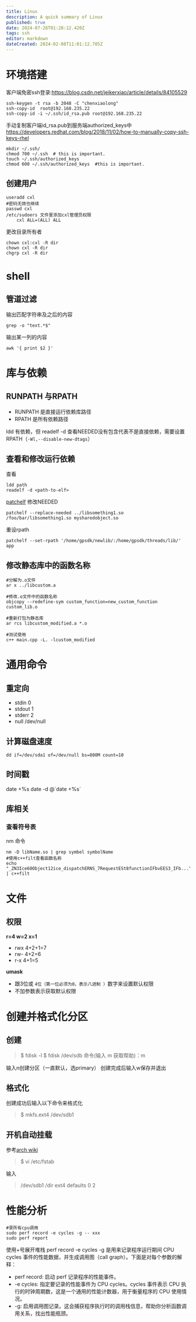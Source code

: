 ```yaml
---
title: Linux
description: A quick summary of Linux
published: true
date: 2024-07-26T01:28:12.420Z
tags: ssh
editor: markdown
dateCreated: 2024-02-08T11:01:12.705Z
---
```


# 环境搭建
客户端免密ssh登录:https://blog.csdn.net/jeikerxiao/article/details/84105529

```
ssh-keygen -t rsa -b 2048 -C "chenxiaolong"
ssh-copy-id  root@192.168.235.22
ssh-copy-id -i ~/.ssh/id_rsa.pub root@192.168.235.22
```
手动复制客户端id_rsa.pub到服务端authorized_keys中
https://developers.redhat.com/blog/2018/11/02/how-to-manually-copy-ssh-keys-rhel
```
mkdir ~/.ssh/
chmod 700 ~/.ssh  # this is important.
touch ~/.ssh/authorized_keys
chmod 600 ~/.ssh/authorized_keys  #this is important.
```

## 创建用户
```
useradd cxl
#密码无效也继续
passwd cxl
/etc/sudoers 文件里添加cxl管理员权限
	cxl ALL=(ALL) ALL
```

更改目录所有者
```
chown cxl:cxl -R dir
chown cxl -R dir
chgrp cxl -R dir
```

# shell
## 管道过滤
输出匹配字符串及之后的内容
```
grep -o "text.*$"
```
输出某一列的内容
```
awk '{ print $2 }'
```

# 库与依赖
## RUNPATH 与RPATH
- RUNPATH 是直接运行依赖库路径
- RPATH   是所有依赖路径

ldd 有依赖，但 readelf -d 查看NEEDED没有包含代表不是直接依赖，需要设置RPATH（```-Wl,--disable-new-dtags```）

## 查看和修改运行依赖
查看
```
ldd path
readelf -d <path-to-elf> 
```
[patchelf](https://github.com/NixOS/patchelf) 修改NEEDED
```
patchelf --replace-needed ../libsomething1.so /foo/bar/libsomething1.so mysharedobject.so
```

重设rpath
```
patchelf --set-rpath '/home/gpsdk/newlib/:/home/gpsdk/threads/lib/' app
```

## 修改静态库中的函数名称
```
#分解为.o文件
ar x ../libcustom.a

#修改.o文件中的函数名称
objcopy --redefine-sym custom_function=new_custom_function custom_lib.o

#重新打包为静态库
ar rcs libcustom_modified.a *.o

#测试使用
c++ main.cpp -L. -lcustom_modified
```

# 通用命令
## 重定向
- stdin 0
- stdout 1
- stderr 2
- null /dev/null

## 计算磁盘速度
```
dd if=/dev/sda1 of=/dev/null bs=800M count=10
```

## 时间戳
date +%s
date -d @\`date +%s`

## 库相关
### 查看符号表

nm 命令
```
nm -D libName.so | grep symbel symbolName
#使用c++filt查看函数名称
echo "_ZN3Ice60Object12ice_dispatchERNS_7RequestESt8functionIFbvEES3_IFb..." | c++filt
```

# 文件
## 权限
**r=4  w=2  x=1**

- rwx 4+2+1=7
- rw- 4+2=6
- r-x 4+1=5

**umask**

- 跟3位或 `4位（第一位必须为0，表示八进制 ）`数字来设置默认权限
- 不加参数表示获取默认权限

创建并格式化分区
===
创建
---
>\$ fdisk -l
>$ fdisk /dev/sdb
命令(输入 m 获取帮助)：m

输入n创建分区（一直默认，选primary）
创建完成后输入w保存并退出

格式化
---
创建成功后输入以下命令来格式化
>$ mkfs.ext4 /dev/sdb1

开机自动挂载
---
参考[arch wiki](https://wiki.archlinux.org/index.php/Fstab_(%E7%AE%80%E4%BD%93%E4%B8%AD%E6%96%87))
>$ vi /etc/fstab

输入
> /dev/sdb1 /dir ext4 defaults 0 2

# 性能分析
```
#录所有cpu调用
sudo perf record -e cycles -g -- xxx
sudo perf report
```
使用+号展开堆栈
perf record -e cycles -g 是用来记录程序运行期间 CPU cycles 事件的性能数据，并生成调用图（call graph）。下面是对每个参数的解释：

- perf record: 启动 perf 记录程序的性能事件。
- -e cycles: 指定要记录的性能事件为 CPU cycles。cycles 事件表示 CPU 执行的时钟周期数，这是一个通用的性能计数器，用于衡量程序的 CPU 使用情况。
- -g: 启用调用图记录。这会捕获程序执行时的调用栈信息，帮助你分析函数调用关系，找出性能瓶颈。